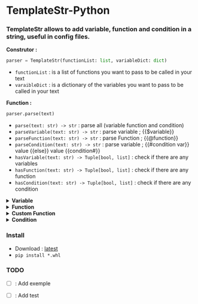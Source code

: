 # TemplateStr-Python

### TemplateStr allows to add variable, function and condition in a string, useful in config files.

<strong>Construtor : </strong>

```python
parser = TemplateStr(functionList: list, variableDict: dict)
```

- `functionList` : is a list of functions you want to pass to be called in your text
- `varaibleDict` : is a dictionary of the variables you want to pass to be called in your text

<strong>Function : </strong>

```python
parser.parse(text)
```

- `parse(text: str) -> str` : parse all (variable function and condition)
- `parseVariable(text: str) -> str` : parse variable ; {{$variable}}
- `parseFunction(text: str) -> str` : parse Function ; {{@function}}
- `parseCondition(text: str) -> str` : parse variable ; {{#condition var}} value {{else}} value {{condition#}}
- `hasVariable(text: str) -> Tuple[bool, list]` : check if there are any variables
- `hasFunction(text: str) -> Tuple[bool, list]` : check if there are any function
- `hasCondition(text: str) -> Tuple[bool, list]` : check if there are any condition

<details>
<summary><strong>Variable</strong></summary>

The syntax of the variables is like if : `{{$variable}}`


```python
from tempStr import TemplateStr

varDict = {'variable':'yes'}

text = 'are you a variable : {{$variable}}'

parser = TemplateStr(variableDict=varDict)

print(parser.parse(text))
```

```python
variable = 'yes'

print('are you a variable : ' + variable)
```

The two codes will return

```text
are you a variable : yes
```

</details>

<details>
<summary><strong>Function</strong></summary>

The syntax of the function is like if : `{{@function variable}}`

list of basic functions : 
- `{{@uppercase variable}}`
- `{{@uppercaseFirst variable}}`
- `{{@lowercase variable}}`
- `{{@casefold variable}}`
- `{{@swapcase variable}}`
- `{{@time}}`
- `{{@date}}`
- `{{@dateTime}}`

```python
from tempStr import TemplateStr

varDict = {'variable':'no'}

text = 'are you a variable : {{@uppercase variable}}'

parser = TemplateStr(variableDict=varDict)

print(parser.parse(text))
```

```python
variable = 'no'

print('are you a variable : ' + variable.upper())
```

The two codes will return

```text
are you a variable : NO
```
</details>

<details>
<summary><strong>Custom Function</strong></summary>

The syntax of the custom function is like if : `{{@customFunction param1 param2}}`

parameters to be passed in a list

param type:
| format                       | type    | description                                                       | return                 |
|------------------------------|---------|-------------------------------------------------------------------|------------------------|
| keyVariable                  | `*`     | is the key of the value in the dictionary pass to the constructor | value of `keyVariable` |
| \<b:True>                    | `bool`  |                                                                   | True                   |
| \<i:123>                     | `int`   |                                                                   | 123                    |
| \<i:123.4>                   | `float` |                                                                   | 123.4                  |
| "text" or 'text' or \`text\` | `str`   |                                                                   | text                   |


the custom function must necessarily return a str

```python
from tempStr import TemplateStr

def customFunc(list: list) -> str:
    return list[0].replace('no', 'maybe')

text = 'are you a variable : {{@customFunc "no"}}'

parser = TemplateStr(functionList=[customFunc])

print(parser.parse(text))
```
Return

```text
are you a variable : maybe
```

</details>

<details>
<summary><strong>Condition</strong></summary>

The syntax of the condition is like if : `{{#test variable}} value1 {{else}} value2 {{test#}}`

`#test` is the str that will be compared with the value of the `variable`

```python
from tempStr import TemplateStr

varDict = {'variable':'no'}

text = 'are you a variable : {{#test variable}} yes {{else}} no {{test#}}'

parser = TemplateStr(variableDict=varDict)

print(parser.parse(text))
```
```python
variable = 'no'

if 'test' == variable:
    text = 'yes'
else:
    text = 'no'
print('are you a variable : ' + text)
```

The two codes will return

```text
are you a variable : no
```

</details>

### Install

- Download : [latest](https://github.com/CheeseGrinder/TemplateStr-Python/releases/latest)
- `pip install *.whl`

### TODO

- [ ] : Add exemple
- [ ] : Add test

 

